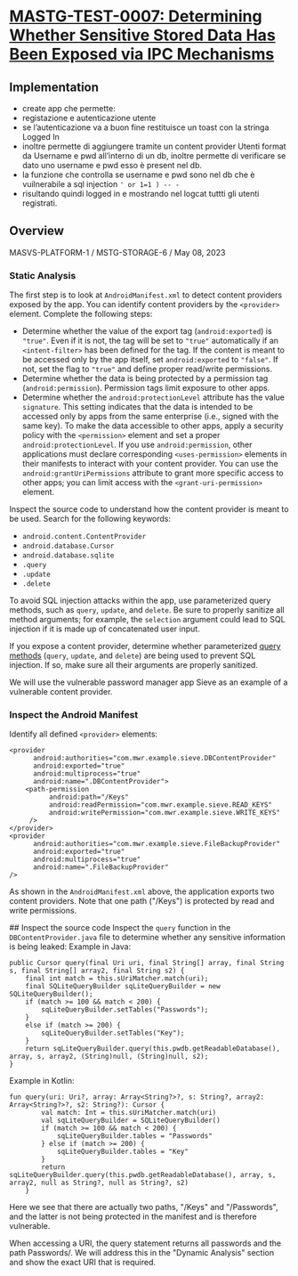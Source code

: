 # [MASTG-TEST-0007: Determining Whether Sensitive Stored Data Has Been Exposed via IPC Mechanisms](https://mas.owasp.org/MASTG/tests/android/MASVS-PLATFORM/MASTG-TEST-0007)
## Implementation 

- create app  che permette:
- registazione e autenticazione utente
- se l’autenticazione va a buon fine restituisce un toast con la stringa Logged In
- inoltre permette di aggiungere tramite un content provider Utenti format da Username e pwd all’interno di un db, inoltre permette di verificare se dato uno username e pwd esso è present nel db.
- la funzione che controlla se username e pwd sono nel db  che è vuilnerabile a sql injection  `' or 1=1 ) -- -`
- risultando quindi logged in e mostrando nel logcat tuttti gli utenti registrati.

## Overview
MASVS-PLATFORM-1 / MSTG-STORAGE-6 / May 08, 2023
### Static Analysis

The first step is to look at `AndroidManifest.xml` to detect content providers exposed by the app. You can identify content providers by the `<provider>` element. Complete the following steps:

- Determine whether the value of the export tag (`android:exported`) is `"true"`. Even if it is not, the tag will be set to `"true"` automatically if an `<intent-filter>` has been defined for the tag. If the content is meant to be accessed only by the app itself, set `android:exported` to `"false"`. If not, set the flag to `"true"` and define proper read/write permissions.
- Determine whether the data is being protected by a permission tag (`android:permission`). Permission tags limit exposure to other apps.
- Determine whether the `android:protectionLevel` attribute has the value `signature`. This setting indicates that the data is intended to be accessed only by apps from the same enterprise (i.e., signed with the same key). To make the data accessible to other apps, apply a security policy with the `<permission>` element and set a proper `android:protectionLevel`. If you use `android:permission`, other applications must declare corresponding `<uses-permission>` elements in their manifests to interact with your content provider. You can use the `android:grantUriPermissions` attribute to grant more specific access to other apps; you can limit access with the `<grant-uri-permission>` element.

Inspect the source code to understand how the content provider is meant to be used. Search for the following keywords:

- `android.content.ContentProvider`
- `android.database.Cursor`
- `android.database.sqlite`
- `.query`
- `.update`
- `.delete`

To avoid SQL injection attacks within the app, use parameterized query methods, such as `query`, `update`, and `delete`. Be sure to properly sanitize all method arguments; for example, the `selection` argument could lead to SQL injection if it is made up of concatenated user input.

If you expose a content provider, determine whether parameterized [query methods](https://developer.android.com/reference/android/content/ContentProvider) (`query`, `update`, and `delete`) are being used to prevent SQL injection. If so, make sure all their arguments are properly sanitized.

We will use the vulnerable password manager app Sieve as an example of a vulnerable content provider.

### Inspect the Android Manifest

Identify all defined `<provider>` elements:

```
<provider
      android:authorities="com.mwr.example.sieve.DBContentProvider"
      android:exported="true"
      android:multiprocess="true"
      android:name=".DBContentProvider">
    <path-permission
          android:path="/Keys"
          android:readPermission="com.mwr.example.sieve.READ_KEYS"
          android:writePermission="com.mwr.example.sieve.WRITE_KEYS"
     />
</provider>
<provider
      android:authorities="com.mwr.example.sieve.FileBackupProvider"
      android:exported="true"
      android:multiprocess="true"
      android:name=".FileBackupProvider"
/>
```
As shown in the `AndroidManifest.xml` above, the application exports two content providers. Note that one path ("/Keys") is protected by read and write permissions.

## Inspect the source code
Inspect the `query` function in the `DBContentProvider.java` file to determine whether any sensitive information is being leaked:
Example in Java:
```
public Cursor query(final Uri uri, final String[] array, final String s, final String[] array2, final String s2) {
    final int match = this.sUriMatcher.match(uri);
    final SQLiteQueryBuilder sqLiteQueryBuilder = new SQLiteQueryBuilder();
    if (match >= 100 && match < 200) {
        sqLiteQueryBuilder.setTables("Passwords");
    }
    else if (match >= 200) {
        sqLiteQueryBuilder.setTables("Key");
    }
    return sqLiteQueryBuilder.query(this.pwdb.getReadableDatabase(), array, s, array2, (String)null, (String)null, s2);
}
```
Example in Kotlin:

```
fun query(uri: Uri?, array: Array<String?>?, s: String?, array2: Array<String?>?, s2: String?): Cursor {
        val match: Int = this.sUriMatcher.match(uri)
        val sqLiteQueryBuilder = SQLiteQueryBuilder()
        if (match >= 100 && match < 200) {
            sqLiteQueryBuilder.tables = "Passwords"
        } else if (match >= 200) {
            sqLiteQueryBuilder.tables = "Key"
        }
        return sqLiteQueryBuilder.query(this.pwdb.getReadableDatabase(), array, s, array2, null as String?, null as String?, s2)
    }
```
Here we see that there are actually two paths, "/Keys" and "/Passwords", and the latter is not being protected in the manifest and is therefore vulnerable.

When accessing a URI, the query statement returns all passwords and the path Passwords/. We will address this in the "Dynamic Analysis" section and show the exact URI that is required.

